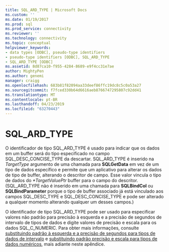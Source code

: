 ```yaml
---
title: SQL_ARD_TYPE | Microsoft Docs
ms.custom: ''
ms.date: 01/19/2017
ms.prod: sql
ms.prod_service: connectivity
ms.reviewer: ''
ms.technology: connectivity
ms.topic: conceptual
helpviewer_keywords:
- data types [ODBC], pseudo-type identifiers
- pseudo-type identifiers [ODBC], SQL_ARD_TYPE
- SQL_ARD_TYPE [ODBC]
ms.assetid: 8d87ca10-f955-4284-8689-e9f4cc31e7ae
author: MightyPen
ms.author: genemi
manager: craigg
ms.openlocfilehash: 683b81f82094aa33deef86ffc19dc8c5c0a53a27
ms.sourcegitcommit: f7fced330b64d6616aeb8766747295807c92dd41
ms.translationtype: MT
ms.contentlocale: pt-BR
ms.lasthandoff: 04/23/2019
ms.locfileid: "63270443"
---
```

# <a name="sqlardtype"></a>SQL_ARD_TYPE
O identificador de tipo SQL_ARD_TYPE é usado para indicar que os dados em um buffer será do tipo especificado no campo SQL_DESC_CONCISE_TYPE da descartar. SQL_ARD_TYPE é inserido na *TargetType* argumento de uma chamada para **SQLGetData** em vez de um tipo de dados específico e permite que um aplicativo para alterar os dados de tipo de buffer, alterando o descritor de campo. Esse valor vincula o tipo de dados do  *\*TargetValuePtr* buffer para o campo do descritor. (SQL_ARD_TYPE não é inserido em uma chamada para **SQLBindCol** ou **SQLBindParameter** porque o tipo de buffer associado já está vinculado aos campos SQL_DESC_TYPE e SQL_DESC_CONCISE_TYPE e pode ser alterado a qualquer momento alterando qualquer um desses campos.)  
  
 O identificador de tipo SQL_ARD_TYPE pode ser usado para especificar valores não padrão para precisão à esquerda e a precisão de segundos de intervalo de tipos de dados e digite valores de precisão e escala para os dados SQL_C_NUMERIC. Para obter mais informações, consulte [substituindo padrão à esquerda e a precisão de segundos para tipos de dados de intervalo](../../../odbc/reference/appendixes/overriding-default-leading-and-seconds-precision-for-interval-data-types.md) e [substituindo padrão precisão e escala para tipos de dados numéricos](../../../odbc/reference/appendixes/overriding-default-precision-and-scale-for-numeric-data-types.md), mais adiante neste apêndice.
